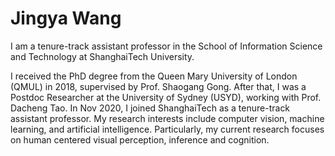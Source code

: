 # Jingya Wang

I am a tenure-track assistant professor in the School of Information Science and Technology at ShanghaiTech University.

I received the PhD degree from the Queen Mary University of London (QMUL) in 2018, supervised by Prof. Shaogang Gong. After that, I was a Postdoc Researcher at the University of Sydney (USYD), working with Prof. Dacheng Tao. In Nov 2020, I joined ShanghaiTech as a tenure-track assistant professor. My research interests include computer vision, machine learning, and artificial intelligence. Particularly, my current research focuses on human centered visual perception, inference and cognition.

